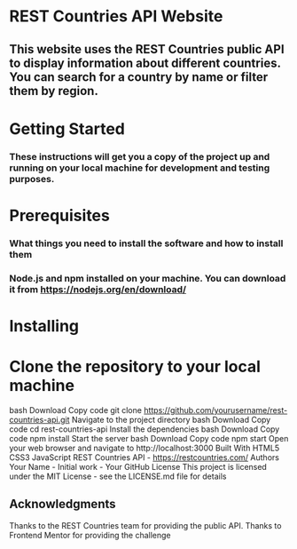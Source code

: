 # REST Countries API Website
## This website uses the REST Countries public API to display information about different countries. You can search for a country by name or filter them by region.

# Getting Started
### These instructions will get you a copy of the project up and running on your local machine for development and testing purposes.

# Prerequisites
### What things you need to install the software and how to install them

### Node.js and npm installed on your machine. You can download it from https://nodejs.org/en/download/

# Installing
# Clone the repository to your local machine
bash
Download
Copy code
git clone https://github.com/yourusername/rest-countries-api.git
Navigate to the project directory
bash
Download
Copy code
cd rest-countries-api
Install the dependencies
bash
Download
Copy code
npm install
Start the server
bash
Download
Copy code
npm start
Open your web browser and navigate to http://localhost:3000
Built With
HTML5
CSS3
JavaScript
REST Countries API - https://restcountries.com/
Authors
Your Name - Initial work - Your GitHub
License
This project is licensed under the MIT License - see the LICENSE.md file for details

## Acknowledgments
Thanks to the REST Countries team for providing the public API.
Thanks to Frontend Mentor for providing the challenge